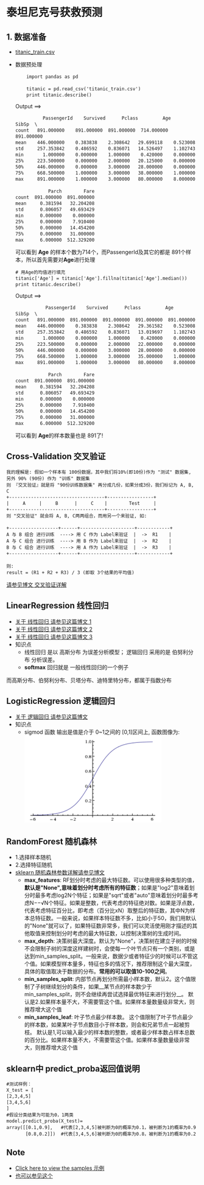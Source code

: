 泰坦尼克号获救预测
====

## 1. 数据准备
- [titanic_train.csv](titanic_train.csv)
- 数据预处理
    ```
        import pandas as pd
        
        titanic = pd.read_csv('titanic_train.csv')
        print titanic.describe()
    ```
    Output ==>
    ```
              PassengerId    Survived      Pclass         Age       SibSp  \
    count   891.000000    891.000000  891.000000  714.000000  891.000000   
    mean    446.000000    0.383838    2.308642   29.699118    0.523008   
    std     257.353842    0.486592    0.836071   14.526497    1.102743   
    min       1.000000    0.000000    1.000000    0.420000    0.000000   
    25%     223.500000    0.000000    2.000000   20.125000    0.000000   
    50%     446.000000    0.000000    3.000000   28.000000    0.000000   
    75%     668.500000    1.000000    3.000000   38.000000    1.000000   
    max     891.000000    1.000000    3.000000   80.000000    8.000000   
    
                Parch        Fare  
    count  891.000000  891.000000  
    mean     0.381594   32.204208  
    std      0.806057   49.693429  
    min      0.000000    0.000000  
    25%      0.000000    7.910400  
    50%      0.000000   14.454200  
    75%      0.000000   31.000000  
    max      6.000000  512.329200 
    ```
    
    可以看到  **Age** 的样本个数为714个，而PassengerId及其它的都是 891个样本，所以首先需要对**Age**进行处理
    ```
    # 用Age的均值进行填充
    titanic['Age'] = titanic['Age'].fillna(titanic['Age'].median())
    print titanic.describe()
    ```
    Output ==>
    ```
               PassengerId    Survived      Pclass         Age       SibSp  \
    count   891.000000  891.000000  891.000000  891.000000  891.000000   
    mean    446.000000    0.383838    2.308642   29.361582    0.523008   
    std     257.353842    0.486592    0.836071   13.019697    1.102743   
    min       1.000000    0.000000    1.000000    0.420000    0.000000   
    25%     223.500000    0.000000    2.000000   22.000000    0.000000   
    50%     446.000000    0.000000    3.000000   28.000000    0.000000   
    75%     668.500000    1.000000    3.000000   35.000000    1.000000   
    max     891.000000    1.000000    3.000000   80.000000    8.000000   
    
                Parch        Fare  
    count  891.000000  891.000000  
    mean     0.381594   32.204208  
    std      0.806057   49.693429  
    min      0.000000    0.000000  
    25%      0.000000    7.910400  
    50%      0.000000   14.454200  
    75%      0.000000   31.000000  
    max      6.000000  512.329200 
    ```
    
    可以看到  **Age**的样本数量也是 891了!
    
    
## Cross-Validation 交叉验证
    我的理解是: 假如一个样本有 100份数据，其中我们将10%(即10份)作为 "测试" 数据集, 另外 90% (90份) 作为 "训练" 数据集 
    则 『交叉验证』就是将 "90份训练数据集" 再分成几份，如果分成3份，我们标记为 A, B, C
    +-----------------------------------+-----------------+
    |     A     |     B      |     C    |        Test     |     
    +-----------------------------------+-----------------+
    则 "交叉验证" 就会将 A, B, C两两组合，而用另一个来验证, 如:
    
    +------------------+------+--------------------+------------+
    A 与 B 组合 进行训练  ----> 用 C 作为 Label来验证  |  ->  R1    | 
    A 与 C 组合 进行训练  ----> 用 B 作为 Label来验证  |  ->  R2    |
    B 与 C 组合 进行训练  ----> 用 A 作为 Label来验证  |  ->  R3    |
    +------------------+------+--------------------+------------+
    
    则:
    result = (R1 + R2 + R3) / 3 (即取 3个结果的平均值) 
    

[请参见博文 交叉验证详解](http://blog.csdn.net/jasonding1354/article/details/50562513)    
    
## LinearRegression 线性回归
- [关于 线性回归 请参见这篇博文 1](http://blog.csdn.net/viewcode/article/details/8794401)
- [关于 线性回归 请参见这篇博文 2](https://www.cnblogs.com/jerrylead/archive/2011/03/05/1971867.html)
- [关于 线性回归 请参见这篇博文 3](http://blog.csdn.net/xbinworld/article/details/43919445)
- 知识点
    - 线性回归 是以 高斯分布 为误差分析模型； 逻辑回归 采用的是 伯努利分布 分析误差。
    - **softmax** 回归就是 一般线性回归的一个例子

而高斯分布、伯努利分布、贝塔分布、迪特里特分布，都属于指数分布

## LogisticRegression 逻辑回归
- [关于 逻辑回归 请参见这篇博文](http://blog.csdn.net/github_36326955/article/details/60462778)
- 知识点 
    - sigmod 函数 输出是值是介于 0~1之间的 [0,1]区间上, 函数图像为:
    ![](sigmod-fun.png)
    
## RandomForest 随机森林
- 1.选择样本随机
- 2.选择特征随机
- [sklearn 随机森林参数详解请参见博文](http://blog.csdn.net/CherDW/article/details/54971771)    
    - **max_features**: RF划分时考虑的最大特征数。可以使用很多种类型的值，__默认是"None",意味着划分时考虑所有的特征数__；如果是"log2"意味着划分时最多考虑log2N个特征；如果是"sqrt"或者"auto"意味着划分时最多考虑N−−√N个特征。如果是整数，代表考虑的特征绝对数。如果是浮点数，代表考虑特征百分比，即考虑（百分比xN）取整后的特征数，其中N为样本总特征数。一般来说，如果样本特征数不多，比如小于50，我们用默认的"None"就可以了，如果特征数非常多，我们可以灵活使用刚才描述的其他取值来控制划分时考虑的最大特征数，以控制决策树的生成时间。
    - **max_depth**: 决策树最大深度。默认为"None"，决策树在建立子树的时候不会限制子树的深度这样建树时，会使每一个叶节点只有一个类别，或是达到min_samples_split。一般来说，数据少或者特征少的时候可以不管这个值。如果模型样本量多，特征也多的情况下，推荐限制这个最大深度，具体的取值取决于数据的分布。__常用的可以取值10-100之间__。
    - **min_samples_split**: 内部节点再划分所需最小样本数，默认2。这个值限制了子树继续划分的条件，如果__某节点的样本数少于min_samples_split，则不会继续再尝试选择最优特征来进行划分__。 默认是2.如果样本量不大，不需要管这个值。如果样本量数量级非常大，则推荐增大这个值
    - **min_samples_leaf**: 叶子节点最少样本数。 这个值限制了叶子节点最少的样本数，如果某叶子节点数目小于样本数，则会和兄弟节点一起被剪枝。 默认是1,可以输入最少的样本数的整数，或者最少样本数占样本总数的百分比。如果样本量不大，不需要管这个值。如果样本量数量级非常大，则推荐增大这个值
    
    
    
## sklearn中 predict_proba返回值说明
    #测试样例：
    X_test = [
    [2,3,4,5]
    [3,4,5,6]
    ]
    #假设分类结果为可能为0，1两类
    model.predict_proba(X_test)=
    array([[0.1,0.9],   #代表[2,3,4,5]被判断为0的概率为0.1，被判断为1的概率为0.9
           [0.8,0.2]])  #代表[3,4,5,6]被判断为0的概率为0.8，被判断为1的概率为0.2
    

## Note
* [Click here to view the samples 示例](taitannike.ipynb)
* [也可以参见这个](https://github.com/highroom/Project/blob/master/taitannike.ipynb)    